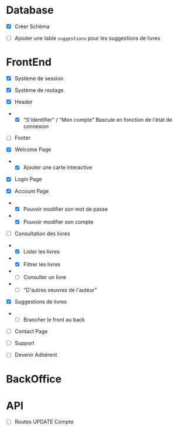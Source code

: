 # Database

- [x] Créer Schéma

- [ ] Ajouter une table `suggestions` pour les suggestions de livres

# FrontEnd

- [x] Système de session

- [x] Système de routage

- [x] Header
- - [x] "S'identifier" / "Mon compte" Bascule en fonction de l'état de connexion

- [ ] Footer

- [x] Welcome Page
- - [x] Ajouter une carte interactive

- [x] Login Page

- [x] Account Page
- - [x] Pouvoir modifier son mot de passe
- - [x] Pouvoir modifier son compte

- [ ] Consultation des livres
- - [x] Lister les livres
- - [x] Filtrer les livres
- - [ ] Consulter un livre
- - [ ] "D'autres oeuvres de l'auteur"

- [x] Suggestions de livres
- - [ ] Brancher le front au back

- [ ] Contact Page

- [ ] Support

- [ ] Devenir Adhérent

# BackOffice

# API

- [ ] Routes UPDATE Compte
